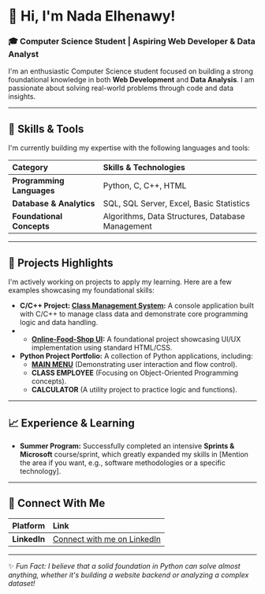 # 👋 Hi, I'm Nada Elhenawy!

### 🎓 Computer Science Student | Aspiring Web Developer & Data Analyst

I'm an enthusiastic Computer Science student focused on building a strong foundational knowledge in both **Web Development** and **Data Analysis**. I am passionate about solving real-world problems through code and data insights.

---

## 🚀 Skills & Tools

I'm currently building my expertise with the following languages and tools:

| Category | Skills & Technologies |
| :--- | :--- |
| **Programming Languages** | Python, C, C++, HTML |
| **Database & Analytics** | SQL, SQL Server, Excel, Basic Statistics |
| **Foundational Concepts**| Algorithms, Data Structures, Database Management |

---

## 🌟 Projects Highlights

I'm actively working on projects to apply my learning. Here are a few examples showcasing my foundational skills:

* **C/C++ Project: [Class Management System](https://github.com/nadae183/Class-Management-System-C):** A console application built with C/C++ to manage class data and demonstrate core programming logic and data handling.
* * **[Online-Food-Shop UI](https://github.com/nadae183/Online-Food-Shop):** A foundational project showcasing UI/UX implementation using standard HTML/CSS.
* **Python Project Portfolio:** A collection of Python applications, including:
    * **[MAIN MENU](https://github.com/nadae183/Python-Main-Menu-App)** (Demonstrating user interaction and flow control).
    * **CLASS EMPLOYEE** (Focusing on Object-Oriented Programming concepts).
    * **CALCULATOR** (A utility project to practice logic and functions).


---

## 📈 Experience & Learning

* **Summer Program:** Successfully completed an intensive **Sprints & Microsoft** course/sprint, which greatly expanded my skills in [Mention the area if you want, e.g., software methodologies or a specific technology].

---

## 🔗 Connect With Me

| Platform | Link |
| :--- | :--- |
| **LinkedIn** | [Connect with me on LinkedIn](https://www.linkedin.com/in/nada-elhenawy-4481b0332) |
***

✨ *Fun Fact: I believe that a solid foundation in Python can solve almost anything, whether it's building a website backend or analyzing a complex dataset!*
